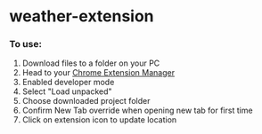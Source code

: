 # weather-extension

### To use: 

1. Download files to a folder on your PC
2. Head to your <a href="chrome://extensions/">Chrome Extension Manager</a>
3. Enabled developer mode
4. Select "Load unpacked"
5. Choose downloaded project folder
6. Confirm New Tab override when opening new tab for first time
7. Click on extension icon to update location
